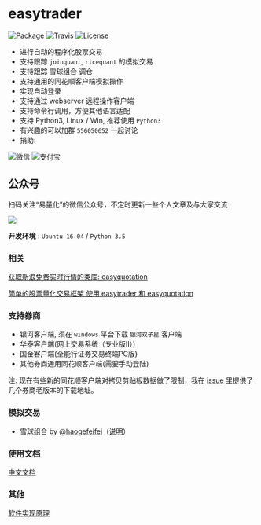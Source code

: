 # easytrader

[![Package](https://img.shields.io/pypi/v/easytrader.svg)](https://pypi.python.org/pypi/easytrader)
[![Travis](https://img.shields.io/travis/shidenggui/easytrader.svg)](https://travis-ci.org/shidenggui/easytrader)
[![License](https://img.shields.io/github/license/shidenggui/easytrader.svg)](https://github.com/shidenggui/easytrader/blob/master/LICENSE)

* 进行自动的程序化股票交易
* 支持跟踪 `joinquant`, `ricequant` 的模拟交易
* 支持跟踪 雪球组合 调仓
* 支持通用的同花顺客户端模拟操作
* 实现自动登录
* 支持通过 webserver 远程操作客户端
* 支持命令行调用，方便其他语言适配
* 支持 Python3, Linux / Win, 推荐使用 `Python3`
* 有兴趣的可以加群 `556050652` 一起讨论
* 捐助:

![微信](http://7xqo8v.com1.z0.glb.clouddn.com/wx.png?imageView2/1/w/300/h/300)             ![支付宝](http://7xqo8v.com1.z0.glb.clouddn.com/zhifubao2.png?imageView2/1/w/300/h/300)


## 公众号

扫码关注“易量化”的微信公众号，不定时更新一些个人文章及与大家交流

![](http://7xqo8v.com1.z0.glb.clouddn.com/easy_quant_qrcode.jpg?imageView2/1/w/300/h/300)


**开发环境** : `Ubuntu 16.04` / `Python 3.5`

### 相关

[获取新浪免费实时行情的类库: easyquotation](https://github.com/shidenggui/easyquotation)

[简单的股票量化交易框架 使用 easytrader 和 easyquotation](https://github.com/shidenggui/easyquant)

### 支持券商

* 银河客户端, 须在 `windows` 平台下载 `银河双子星` 客户端
* 华泰客户端(网上交易系统（专业版Ⅱ）)
* 国金客户端(全能行证券交易终端PC版)
* 其他券商通用同花顺客户端(需要手动登陆)

注: 现在有些新的同花顺客户端对拷贝剪贴板数据做了限制，我在 [issue](https://github.com/shidenggui/easytrader/issues/272) 里提供了几个券商老版本的下载地址。


### 模拟交易

* 雪球组合 by @[haogefeifei](https://github.com/haogefeifei)（[说明](doc/xueqiu.md)）

### 使用文档

[中文文档](http://easytrader.readthedocs.io/zh/master/)

### 其他

[软件实现原理](http://www.jisilu.cn/question/42707)
